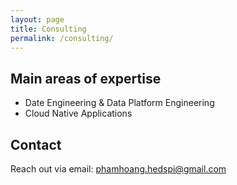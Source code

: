 ```yaml
---
layout: page
title: Consulting
permalink: /consulting/
---
```

## Main areas of expertise
- Date Engineering & Data Platform Engineering 
- Cloud Native Applications

## Contact
Reach out via email: phamhoang.hedspi@gmail.com